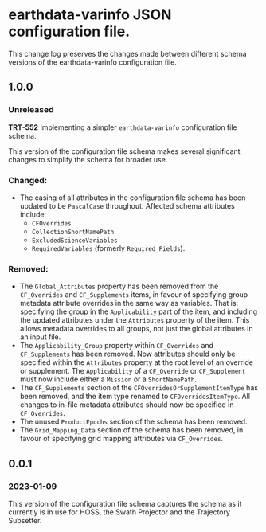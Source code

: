 # earthdata-varinfo JSON configuration file.

This change log preserves the changes made between different schema versions of
the earthdata-varinfo configuration file.

## 1.0.0
### Unreleased

**TRT-552** Implementing a simpler `earthdata-varinfo` configuration file schema.

This version of the configuration file schema makes several significant changes
to simplify the schema for broader use.

### Changed:

* The casing of all attributes in the configuration file schema has been
  updated to be `PascalCase` throughout. Affected schema attributes include:
  * `CFOverrides`
  * `CollectionShortNamePath`
  * `ExcludedScienceVariables`
  * `RequiredVariables` (formerly `Required_Fields`).

### Removed:
* The `Global_Attributes` property has been removed from the `CF_Overrides` and
  `CF_Supplements` items, in favour of specifying group metadata attribute
  overrides in the same way as variables. That is: specifying the group in the
  `Applicability` part of the item, and including the updated attributes under
  the `Attributes` property of the item. This allows metadata overrides to all
  groups, not just the global attributes in an input file.
* The `Applicability_Group` property within `CF_Overrides` and `CF_Supplements`
  has been removed. Now attributes should only be specified within the
  `Attributes` property at the root level of an override or supplement. The
  `Applicability` of a `CF_Override` or `CF_Supplement` must now include either
  a `Mission` or a `ShortNamePath`.
* The `CF_Supplements` section of the `CFOverridesOrSupplementItemType` has
  been removed, and the item type renamed to `CFOverridesItemType`. All changes
  to in-file metadata attributes should now be specified in `CF_Overrides`.
* The unused `ProductEpochs` section of the schema has been removed.
* The `Grid_Mapping_Data` section of the schema has been removed, in favour of
  specifying grid mapping attributes via `CF_Overrides`.

## 0.0.1
### 2023-01-09

This version of the configuration file schema captures the schema as it
currently is in use for HOSS, the Swath Projector and the Trajectory Subsetter.

